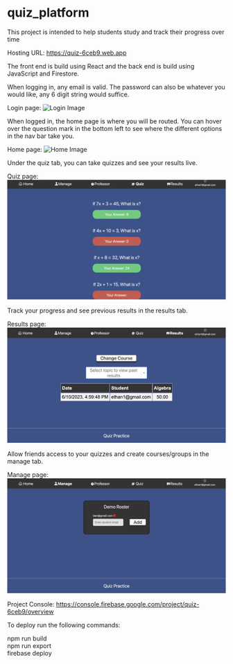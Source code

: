 # quiz_platform
This project is intended to help students study and track their progress over time

Hosting URL: https://quiz-6ceb9.web.app

The front end is build using React and the back end is build using JavaScript and Firestore. 

When logging in, any email is valid. The password can also be whatever you would like, any 6 digit string would suffice.

Login page:
![Login Image](./images/login.png)

When logged in, the home page is where you will be routed. You can hover over the question mark in the bottom left to see where the different options in the nav bar take you.

Home page:
![Home Image](./images/home.png)

Under the quiz tab, you can take quizzes and see your results live.

Quiz page:
![Quiz Image](./images/results.png)

Track your progress and see previous results in the results tab.

Results page:
![Results Image](./images/table.png)

Allow friends access to your quizzes and create courses/groups in the manage tab.

Manage page:
![Manage Image](./images/roster.png)


Project Console: https://console.firebase.google.com/project/quiz-6ceb9/overview <br>



To deploy run the following commands:

npm run build <br>
npm run export <br>
firebase deploy <br>

